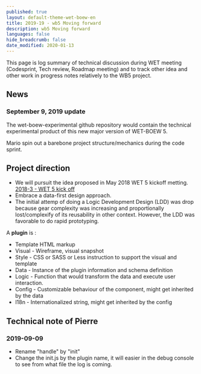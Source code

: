 ```yaml
---
published: true
layout: default-theme-wet-boew-en
title: 2019-19 - wb5 Moving forward
description: wb5 Moving forward
languages: false
hide_breadcrumb: false
date_modified: 2020-01-13
---
```


This page is log summary of technical discussion during WET meeting (Codesprint, Tech review, Roadmap meeting) and to track other idea and other work in progress notes relatively to the WB5 project.

## News

### September 9, 2019 update

The wet-boew-experimental github repository would contain the technical experimental product of this new major version of WET-BOEW 5.

Mario spin out a barebone project structure/mechanics during the code sprint.

## Project direction

* We will pursuit the idea proposed in May 2018 WET 5 kickoff metting. [2018-3 - WET 5 kick off](2018-3-wet5-kickoff.html)
* Embrace a data-first design approach.
* The initial attemp of doing a Logic Development Design (LDD) was drop because gear complexity was increasing and proportionally lost/complexify of its reusability in other context. However, the LDD was favorable to do rapid prototyping.

A **plugin** is :
* Template HTML markup
* Visual - Wireframe, visual snapshot
* Style - CSS or SASS or Less instruction to support the visual and template
* Data - Instance of the plugin information and schema definition
* Logic - Function that would transform the data and execute user interaction.
* Config - Customizable behaviour of the component, might get inherited by the data
* I18n - Internationalized string, might get inherited by the config

## Technical note of Pierre

### 2019-09-09

* Rename "handle" by "init"
* Change the init.js by the plugin name, it will easier in the debug console to see from what file the log is coming.
